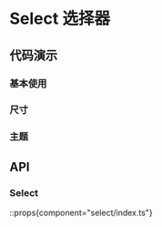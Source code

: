 # Select 选择器

## 代码演示

### 基本使用

<demo react="components/select/demo/base.tsx" />

### 尺寸

<demo react="components/select/demo/size.tsx" />

### 主题

<demo react="components/select/demo/theme.tsx" />

## API

### Select

::props{component="select/index.ts"}
